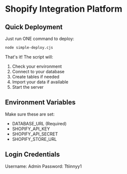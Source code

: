 # Shopify Integration Platform

## Quick Deployment

Just run ONE command to deploy:

```bash
node simple-deploy.cjs
```

That's it! The script will:
1. Check your environment
2. Connect to your database
3. Create tables if needed
4. Import your data if available
5. Start the server

## Environment Variables

Make sure these are set:
- DATABASE_URL (Required)
- SHOPIFY_API_KEY
- SHOPIFY_API_SECRET
- SHOPIFY_STORE_URL

## Login Credentials

Username: Admin
Password: Ttiinnyy1
